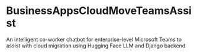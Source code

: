 # BusinessAppsCloudMoveTeamsAssist
An intelligent co-worker chatbot for enterprise-level Microsoft Teams to assist with cloud migration using Hugging Face LLM and Django backend
